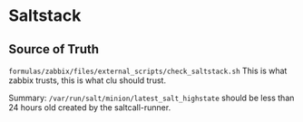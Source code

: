 # Saltstack

## Source of Truth

`formulas/zabbix/files/external_scripts/check_saltstack.sh`
This is what zabbix trusts, this is what clu should trust.

Summary: `/var/run/salt/minion/latest_salt_highstate` should be less than 24 hours old
    created by the saltcall-runner.
